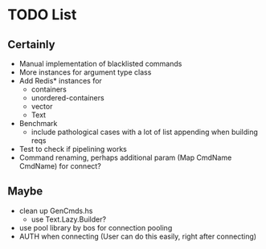 # TODO List

## Certainly

- Manual implementation of blacklisted commands
- More instances for argument type class
- Add Redis* instances for
    - containers
    - unordered-containers
    - vector
    - Text
- Benchmark
    - include pathological cases with a lot of list appending when building reqs
- Test to check if pipelining works
- Command renaming, perhaps additional param (Map CmdName CmdName) for connect?

## Maybe

- clean up GenCmds.hs
    - use Text.Lazy.Builder?
- use pool library by bos for connection pooling
- AUTH when connecting (User can do this easily, right after connecting)
